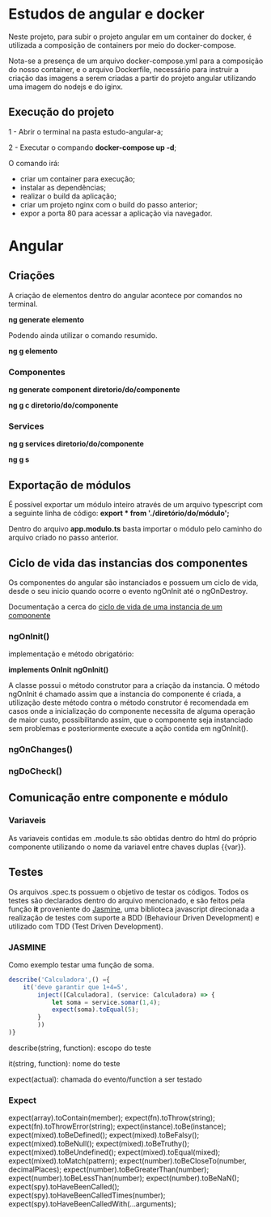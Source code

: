 # Estudos de angular e docker

Neste projeto, para subir o projeto angular em um container do docker, é utilizada a composição de containers por meio do docker-compose.

Nota-se a presença de um arquivo docker-compose.yml para a composição do nosso container, e o arquivo Dockerfile, necessário para instruir a criação das imagens a serem criadas a partir do projeto angular utilizando uma imagem do nodejs e do iginx.

## Execução do projeto

1 - Abrir o terminal na pasta estudo-angular-a;

2 - Executar o compando __docker-compose up -d__;

O comando irá:
- criar um container para execução;
- instalar as dependências;
- realizar o build da aplicação;
- criar um projeto nginx com o build do passo anterior;
- expor a porta 80 para acessar a aplicação via navegador.

# Angular

## Criações
A criação de elementos dentro do angular acontece por comandos no terminal.

__ng generate elemento__

Podendo ainda utilizar o comando resumido.

__ng g elemento__

### Componentes
__ng generate component diretorio/do/componente__

__ng g c diretorio/do/componente__

### Services
__ng g services diretorio/do/componente__

__ng g s__

## Exportação de módulos

É possível exportar um módulo inteiro através de um arquivo typescript com a seguinte linha de código:
__export * from './diretório/do/módulo';__

Dentro do arquivo **app.modulo.ts** basta importar o módulo pelo caminho do arquivo criado no passo anterior.

## Ciclo de vida das instancias dos componentes

Os componentes do angular são instanciados e possuem um ciclo de vida, desde o seu inicio quando ocorre o evento ngOnInit até o ngOnDestroy.

Documentação a cerca do [ciclo de vida de uma instancia de um componente](https://angular.io/guide/lifecycle-hooks)

### ngOnInit()

implementação e método obrigatório:

__implements OnInit__
__ngOnInit()__

A classe possui o método construtor para a criação da instancia.
O método ngOnInit é chamado assim que a instancia do componente é criada, a utilização deste método contra o método construtor é recomendada em casos onde a inicialização do componente necessita de alguma operação de maior custo, possibilitando assim, que o componente seja instanciado sem problemas e posteriormente execute a ação contida em ngOnInit().

### ngOnChanges()

### ngDoCheck()

## Comunicação entre componente e módulo

### Variaveis

As variaveis contidas em .module.ts são obtidas dentro do html do próprio componente utilizando o nome da variavel entre chaves duplas {{var}}.


## Testes

Os arquivos .spec.ts possuem o objetivo de testar os códigos.
Todos os testes são declarados dentro do arquivo mencionado, e são feitos pela função __it__ proveniente do [Jasmine](https://jasmine.github.io/index.html), uma biblioteca javascript direcionada a realização de testes com suporte a BDD (Behaviour Driven Development) e utilizado com TDD (Test Driven Development).

### JASMINE

Como exemplo testar uma função de soma.
```typescript
describe('Calculadora',() ={
    it('deve garantir que 1+4=5',
        inject([Calculadora], (service: Calculadora) => {
            let soma = service.somar(1,4);
            expect(soma).toEqual(5);
        }
        ))
)}
```

describe(string, function): escopo do teste

it(string, function): nome do teste

expect(actual): chamada do evento/function a ser testado

### Expect

expect(array).toContain(member);
expect(fn).toThrow(string);
expect(fn).toThrowError(string);
expect(instance).toBe(instance);
expect(mixed).toBeDefined();
expect(mixed).toBeFalsy();
expect(mixed).toBeNull();
expect(mixed).toBeTruthy();
expect(mixed).toBeUndefined();
expect(mixed).toEqual(mixed);
expect(mixed).toMatch(pattern);
expect(number).toBeCloseTo(number, decimalPlaces);
expect(number).toBeGreaterThan(number);
expect(number).toBeLessThan(number);
expect(number).toBeNaN();
expect(spy).toHaveBeenCalled();
expect(spy).toHaveBeenCalledTimes(number);
expect(spy).toHaveBeenCalledWith(...arguments);